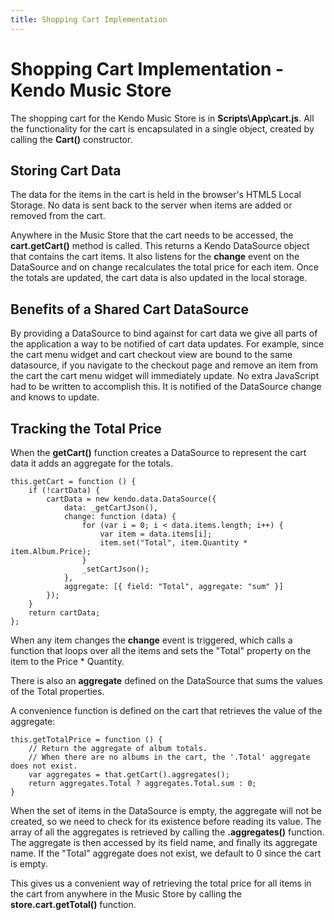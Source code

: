 ```yaml
---
title: Shopping Cart Implementation
---
```


# Shopping Cart Implementation - Kendo Music Store

The shopping cart for the Kendo Music Store is in **Scripts\App\cart.js**.
All the functionality for the cart is encapsulated in a single object, created by calling the **Cart()** constructor.

## Storing Cart Data

The data for the items in the cart is held in the browser's HTML5 Local Storage.
No data is sent back to the server when items are added or removed from the cart.

Anywhere in the Music Store that the cart needs to be accessed, the **cart.getCart()** method is called.
This returns a Kendo DataSource object that contains the cart items.
It also listens for the **change** event on the DataSource and on change recalculates the total price for each item.
Once the totals are updated, the cart data is also updated in the local storage.

## Benefits of a Shared Cart DataSource

By providing a DataSource to bind against for cart data we give all parts of the application a way to be notified
of cart data updates.
For example, since the cart menu widget and cart checkout view are bound to the same datasource, if you navigate
to the checkout page and remove an item from the cart the cart menu widget will immediately update.
No extra JavaScript had to be written to accomplish this. It is notified of the DataSource change and knows to update.

## Tracking the Total Price

When the **getCart()** function creates a DataSource to represent the cart data it adds an aggregate for the totals.

    this.getCart = function () {
        if (!cartData) {
            cartData = new kendo.data.DataSource({
                data: _getCartJson(),
                change: function (data) {
                    for (var i = 0; i < data.items.length; i++) {
                        var item = data.items[i];
                        item.set("Total", item.Quantity * item.Album.Price);
                    }
                    _setCartJson();
                },
                aggregate: [{ field: "Total", aggregate: "sum" }]
            });
        }
        return cartData;
    };

When any item changes the **change** event is triggered, which calls a function that loops over all the items
and sets the "Total" property on the item to the Price * Quantity.

There is also an **aggregate** defined on the DataSource that sums the values of the Total properties.

A convenience function is defined on the cart that retrieves the value of the aggregate:


    this.getTotalPrice = function () {
        // Return the aggregate of album totals.
        // When there are no albums in the cart, the '.Total' aggregate does not exist.
        var aggregates = that.getCart().aggregates();
        return aggregates.Total ? aggregates.Total.sum : 0;
    }

When the set of items in the DataSource is empty, the aggregate will not be created,
so we need to check for its existence before reading its value.
The array of all the aggregates is retrieved by calling the **.aggregates()** function.
The aggregate is then accessed by its field name, and finally its aggregate name.
If the "Total" aggregate does not exist, we default to 0 since the cart is empty.

This gives us a convenient way of retrieving the total price for all items in the cart from anywhere in the Music Store
by calling the **store.cart.getTotal()** function.
